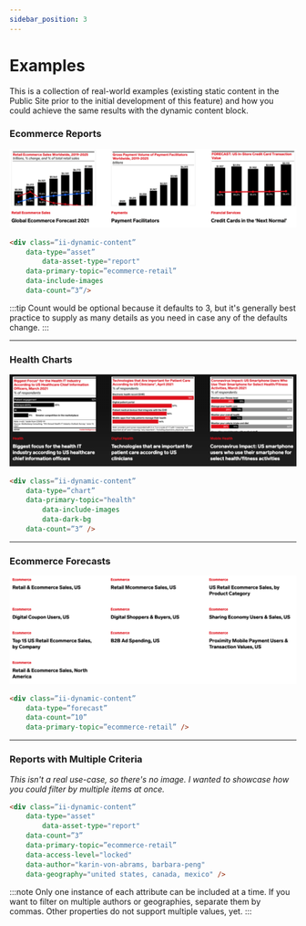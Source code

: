 ```yaml
---
sidebar_position: 3
---
```


# Examples

This is a collection of real-world examples (existing static content in the Public Site prior to the initial development of this feature) and how you could achieve the same results with the dynamic content block.

### Ecommerce Reports

![Ecommerce Reports](assets/ecommerce-reports.png)

```html
<div class=”ii-dynamic-content”
	data-type=”asset”
        data-asset-type="report"
	data-primary-topic=”ecommerce-retail”
	data-include-images
	data-count=”3”/>
```

:::tip
Count would be optional because it defaults to 3, but it's generally best practice to supply as many details as you need in case any of the defaults change.
:::

---

### Health Charts

![Health Charts](assets/health-charts.png)

```html
<div class=”ii-dynamic-content”
	data-type=”chart”
	data-primary-topic="health"
        data-include-images
        data-dark-bg
	data-count=”3” />
```

---

### Ecommerce Forecasts

![Ecommerce Forecasts](assets/ecommerce-forecasts.png)

```html
<div class=”ii-dynamic-content”
	data-type=”forecast”
	data-count=”10”
	data-primary-topic=”ecommerce-retail” />

```

--- 
### Reports with Multiple Criteria

_This isn't a real use-case, so there's no image. I wanted to showcase how you could filter by multiple items at once._

```html
<div class=”ii-dynamic-content”
	data-type="asset"
        data-asset-type="report"
	data-count=”3”
	data-primary-topic=”ecommerce-retail”
    data-access-level="locked"
    data-author="karin-von-abrams, barbara-peng"
    data-geography="united states, canada, mexico" />
```

:::note
Only one instance of each attribute can be included at a time. If you want to filter on multiple authors or geographies, separate them by commas. Other properties do not support multiple values, yet.
:::

